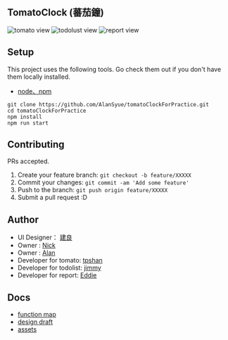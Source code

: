 ## TomatoClock (蕃茄鐘)
![tomato view](https://i.imgur.com/2Ti64ZI.png)
![todolust view](https://i.imgur.com/G3lRqXs.png)
![report view](https://i.imgur.com/2JTDVRs.png)

## Setup

This project uses the following tools. Go check them out if you don't have them locally installed.

- [node、npm](https://nodejs.org/en/)

```
git clone https://github.com/AlanSyue/tomatoClockForPractice.git
cd tomatoClockForPractice
npm install
npm run start
```

## Contributing

PRs accepted.

1. Create your feature branch: `git checkout -b feature/XXXXX`
2. Commit your changes: `git commit -am 'Add some feature'`
3. Push to the branch: `git push origin feature/XXXXX`
4. Submit a pull request :D


## Author
- UI Designer： [建良](azx011014@gmail.com)
- Owner : [Nick](https://github.com/Nick0603)
- Owner : [Alan](https://github.com/AlanSyue)
- Developer for tomato: [tpshan](https://github.com/tpshan)
- Developer for todolist: [jimmy](https://github.com/jimmyliaoviva)
- Developer for report: [Eddie](https://github.com/zxcx98738)

## Docs
- [function map](https://challenge.thef2e.com/news/12)
- [design draft](https://xd.adobe.com/spec/136db58d-58d0-4750-5b98-541f4ca6f7a7-655c/screen/bdb8cfe1-ead7-499e-91e1-e1d607075c40/break-todolist-finish)
- [assets](https://drive.google.com/drive/folders/1YeDAms68RuqrKVyKjlX_3_uvZrHmueQV)
